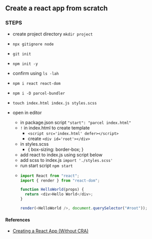 ## Create a react app from scratch

### STEPS

- create project directory `mkdir project`
- `npx gitignore node`
- `git init`
- `npm init -y`
- confirm using `ls -lah`
- `npm i react react-dom`
- `npm i -D parcel-bundler`
- `touch index.html index.js styles.scss`
- open in editor

  - in package.json script `"start": "parcel index.html"`
  - `!` in index.html to create template
    - `<script src='index.html' defer></script>`
    - create `<div id='root'></div>`
  - in styles.scss
    - {
      box-sizing: border-box;
      }
  - add react to index.js using script below
  - add scss to index.js `import './styles.scss'`
  - run start script `npm start`
  - ```js
    import React from "react";
    import { render } from "react-dom";

    function HelloWorld(props) {
      return <div>Hello World</div>;
    }

    render(<HelloWorld />, document.querySelector("#root"));
    ```

#### References

- [Creating a React App (Without CRA)](https://www.youtube.com/watch?v=gIHpRf2MoB0&feature=youtu.be)
